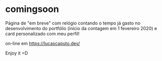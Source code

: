 # comingsoon

Página de "em breve" com relógio contando o tempo já gasto no desenvolvimento do portfólio (início da contagem em 1 fevereiro 2020) e card personalizado com meu perfil! 

on-line em https://lucascaputo.dev/

Enjoy it =D
